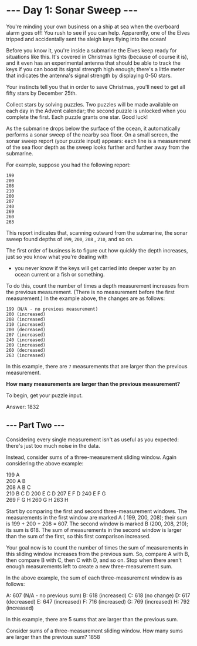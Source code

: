 # --- Day 1: Sonar Sweep ---

You're minding your own business on a ship at sea when the overboard alarm goes off! You rush to see if you can help.
Apparently, one of the Elves tripped and accidentally sent the sleigh keys flying into the ocean!

Before you know it, you're inside a submarine the Elves keep ready for situations like this. It's covered in Christmas
lights (because of course it is), and it even has an experimental antenna that should be able to track the keys if you
can boost its signal strength high enough; there's a little meter that indicates the antenna's signal strength by
displaying 0-50 stars.

Your instincts tell you that in order to save Christmas, you'll need to get all fifty stars by December 25th.

Collect stars by solving puzzles. Two puzzles will be made available on each day in the Advent calendar; the second
puzzle is unlocked when you complete the first. Each puzzle grants one star. Good luck!

As the submarine drops below the surface of the ocean, it automatically performs a sonar sweep of the nearby sea floor.
On a small screen, the sonar sweep report (your puzzle input) appears: each line is a measurement of the sea floor depth
as the sweep looks further and further away from the submarine.

For example, suppose you had the following report:

```
199
200
208
210
200
207
240
269
260
263
```

This report indicates that, scanning outward from the submarine, the sonar sweep found depths of `199`, `200`, `208`
, `210`, and so on.

The first order of business is to figure out how quickly the depth increases, just so you know what you're dealing with

- you never know if the keys will get carried into deeper water by an ocean current or a fish or something.

To do this, count the number of times a depth measurement increases from the previous measurement. (There is no
measurement before the first measurement.) In the example above, the changes are as follows:

```
199 (N/A - no previous measurement)
200 (increased)
208 (increased)
210 (increased)
200 (decreased)
207 (increased)
240 (increased)
269 (increased)
260 (decreased)
263 (increased)
```

In this example, there are `7` measurements that are larger than the previous measurement.

**How many measurements are larger than the previous measurement?**

To begin, get your puzzle input.

Answer: 1832

## --- Part Two ---

Considering every single measurement isn't as useful as you expected: there's just too much noise in the data.

Instead, consider sums of a three-measurement sliding window. Again considering the above example:

199 A      
200 A B    
208 A B C  
210 B C D 200 E C D 207 E F D 240 E F G  
269 F G H 260 G H 263 H

Start by comparing the first and second three-measurement windows. The measurements in the first window are marked A (
199, 200, 208); their sum is 199 + 200 + 208 = 607. The second window is marked B (200, 208, 210); its sum is 618. The
sum of measurements in the second window is larger than the sum of the first, so this first comparison increased.

Your goal now is to count the number of times the sum of measurements in this sliding window increases from the previous
sum. So, compare A with B, then compare B with C, then C with D, and so on. Stop when there aren't enough measurements
left to create a new three-measurement sum.

In the above example, the sum of each three-measurement window is as follows:

A: 607 (N/A - no previous sum)
B: 618 (increased)
C: 618 (no change)
D: 617 (decreased)
E: 647 (increased)
F: 716 (increased)
G: 769 (increased)
H: 792 (increased)

In this example, there are 5 sums that are larger than the previous sum.

Consider sums of a three-measurement sliding window. How many sums are larger than the previous sum? 1858
